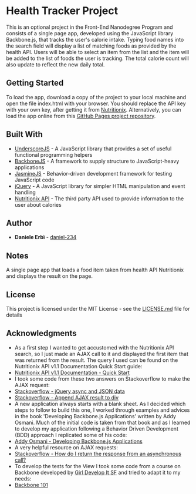 # Health Tracker Project

This is an optional project in the Front-End Nanodegree Program and consists of a single page app, developed using the JavaScript library Backbone.js, that tracks the user's calorie intake.
Typing food names into the search field will display a list of matching foods as provided by the health API. Users will be able to select an item from the list and the item will be added to the list of foods the user is tracking.
The total calorie count will also update to reflect the new daily total.

## Getting Started

To load the app, download a copy of the project to your local machine and open the file index.html with your browser. You should replace the API key with your own key, after getting it from [Nutritionix](https://www.nutritionix.com/). Alternatively, you can load the app online from this [GitHub Pages project repository](https://daniel-234.github.io/frontend-nanodegree-health-tracker/).

## Built With

* [UnderscoreJS](http://underscorejs.org/) - A JavaScript library that provides a set of useful functional programming helpers
* [BackboneJS](http://backbonejs.org/) - A framework to supply structure to JavaScript-heavy applications
* [JasmineJS](https://jasmine.github.io/index.html) - Behavior-driven development framework for testing JavaScript code
* [jQuery](http://jquery.com/) - A JavaScript library for simpler HTML manipulation and event handling
* [Nutritionix API](https://developer.nutritionix.com/docs/v1_1) - The third party API used to provide information to the user about calories

## Author

* **Daniele Erbì** - [daniel-234](https://github.com/daniel-234)

## Notes

A single page app that loads a food item taken from health API Nutritionix and displays the result on the page.

## License

This project is licensed under the MIT License - see the [LICENSE.md](LICENSE.md) file for details

## Acknowledgments

* As a first step I wanted to get accustomed with the Nutritionix API search, so I just made an AJAX call to it and displayed the first item that was returned from the result. The query I used can be found on the Nutritionix API v1.1 Documentation Quick Start guide:
* [Nutritionix API v1.1 Documentation - Quick Start](https://developer.nutritionix.com/docs/v1_1)
* I took some code from these two answers on Stackoverflow to make the AJAX request:
* [Stackoverflow - jQuery async and JSON data](http://stackoverflow.com/questions/5644451/jquery-async-and-json-data)
* [Stackoverflow - Append AJAX result to div](http://stackoverflow.com/questions/29432997/append-ajax-result-to-div)
* A new application always starts with a blank sheet. As I decided which steps to follow to build this one, I worked through examples and advices in the book 'Developing Backbone.js Applications' written by Addy Osmani. Much of the initial code is taken from that book and as I learned to develop my application following a Behavior Driven Development (BDD) approach I replicated some of his code:
* [Addy Osmani - Developing Backbone.js Applications](https://addyosmani.com/backbone-fundamentals/)
* A very helpful resource on AJAX requests:
* [Stackoverflow - How do I return the response from an asynchronous call?](http://stackoverflow.com/questions/14220321/how-do-i-return-the-response-from-an-asynchronous-call)
* To develop the tests for the View I took some code from a course on Backbone developed by [Girl Develop It SF](https://www.meetup.com/Girl-Develop-It-San-Francisco/) and tried to adapt it to my needs:
* [Backbone 101](http://www.teaching-materials.org/backbone/#/)